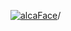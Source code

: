 [![alcaFace](https://camo.githubusercontent.com/2ee094c4af74cb0ec2e19388fccfb809837623e3/68747470733a2f2f7374617469632d63646e2e6a74766e772e6e65742f656d6f7469636f6e732f76312f3332383632362f312e30)](https://twitch.tv/Alca)/

<!--
# My "Popular" CodePens

<table>
	<tr>
		<th></th>
		<th>Title</th>
		<th>Last updated</th>
	</tr>
	<tr>
		<td><a href="https://codepen.io/Alca/pen/WNKGRez" rel="nofollow"><img src="https://codepen.io/alca/pen/WNKGRez/image/default.png" width="100" height="56.25"></a></td>
		<td><a href="https://codepen.io/Alca/pen/WNKGRez" rel="nofollow">A Pen by Jacob Foster</a></td>
		<td>Jan 4, 2023</td>
	</tr>
	<tr>
		<td><a href="https://codepen.io/Alca/pen/rNrLwLN" rel="nofollow"><img src="https://codepen.io/alca/pen/rNrLwLN/image/default.png" width="100" height="56.25"></a></td>
		<td><a href="https://codepen.io/Alca/pen/rNrLwLN" rel="nofollow">Custom Puzzle</a></td>
		<td>Jan 2, 2023</td>
	</tr>
	<tr>
		<td><a href="https://codepen.io/Alca/pen/yLqJbpq" rel="nofollow"><img src="https://codepen.io/alca/pen/yLqJbpq/image/default.png" width="100" height="56.25"></a></td>
		<td><a href="https://codepen.io/Alca/pen/yLqJbpq" rel="nofollow">Difficult Square Rainbow Puzz...</a></td>
		<td>Jan 5, 2023</td>
	</tr>
	<tr>
		<td><a href="https://codepen.io/Alca/pen/RwBRpJz" rel="nofollow"><img src="https://codepen.io/alca/pen/RwBRpJz/image/default.png" width="100" height="56.25"></a></td>
		<td><a href="https://codepen.io/Alca/pen/RwBRpJz" rel="nofollow">Custom Puzzle</a></td>
		<td>Jan 2, 2023</td>
	</tr>
	<tr>
		<td><a href="https://codepen.io/Alca/pen/JjBKYOW" rel="nofollow"><img src="https://codepen.io/alca/pen/JjBKYOW/image/default.png" width="100" height="56.25"></a></td>
		<td><a href="https://codepen.io/Alca/pen/JjBKYOW" rel="nofollow">A Pen by Jacob Foster</a></td>
		<td>Jan 1, 2023</td>
	</tr>
	<tr>
		<td><a href="https://codepen.io/Alca/pen/MWByxGa" rel="nofollow"><img src="https://codepen.io/alca/pen/MWByxGa/image/default.png" width="100" height="56.25"></a></td>
		<td><a href="https://codepen.io/Alca/pen/MWByxGa" rel="nofollow">Twitch Following Count</a></td>
		<td>Dec 31, 2022</td>
	</tr>
	<tr>
		<td><a href="https://codepen.io/Alca/pen/xxJVEBB" rel="nofollow"><img src="https://codepen.io/alca/pen/xxJVEBB/image/default.png" width="100" height="56.25"></a></td>
		<td><a href="https://codepen.io/Alca/pen/xxJVEBB" rel="nofollow">Nurbs 3D rendering</a></td>
		<td>Dec 31, 2022</td>
	</tr>
	<tr>
		<td><a href="https://codepen.io/Alca/pen/zYLqBqB" rel="nofollow"><img src="https://codepen.io/alca/pen/zYLqBqB/image/default.png" width="100" height="56.25"></a></td>
		<td><a href="https://codepen.io/Alca/pen/zYLqBqB" rel="nofollow">A Pen by Jacob Foster</a></td>
		<td>Dec 29, 2022</td>
	</tr>
	<tr>
		<td><a href="https://codepen.io/Alca/pen/gOjPVyw" rel="nofollow"><img src="https://codepen.io/alca/pen/gOjPVyw/image/default.png" width="100" height="56.25"></a></td>
		<td><a href="https://codepen.io/Alca/pen/gOjPVyw" rel="nofollow">A Pen by Jacob Foster</a></td>
		<td>Dec 29, 2022</td>
	</tr>
	<tr>
		<td><a href="https://codepen.io/Alca/pen/mdjVKyO" rel="nofollow"><img src="https://codepen.io/alca/pen/mdjVKyO/image/default.png" width="100" height="56.25"></a></td>
		<td><a href="https://codepen.io/Alca/pen/mdjVKyO" rel="nofollow">Houndstooth</a></td>
		<td>Dec 28, 2022</td>
	</tr>
</table>

---

###### Last updated: Thu, 05 Jan 2023 05:01:20 GMT
-->
